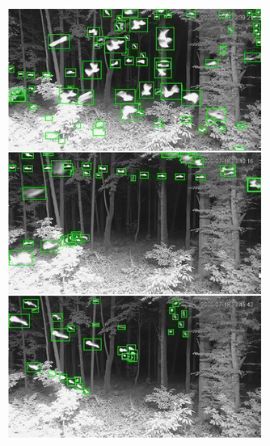 ![20200718-223840-230845](in/20200718/20200718-223840-230845_0_.jpg)
![20200718-230850-233855](in/20200718/20200718-230850-233855_0_.jpg)
![20200718-233900-000000](in/20200718/20200718-233900-000000_0_.jpg)
